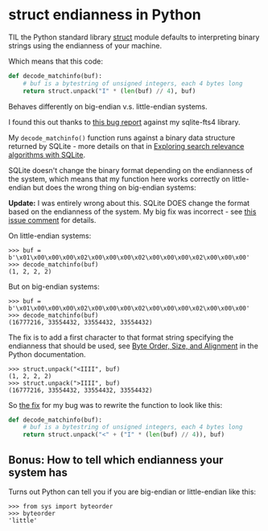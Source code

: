 # struct endianness in Python

TIL the Python standard library [struct](https://docs.python.org/3/library/struct.html) module defaults to interpreting binary strings using the endianness of your machine.

Which means that this code:

```python
def decode_matchinfo(buf): 
    # buf is a bytestring of unsigned integers, each 4 bytes long 
    return struct.unpack("I" * (len(buf) // 4), buf) 
```
Behaves differently on big-endian v.s. little-endian systems.

I found this out thanks to [this bug report](https://github.com/simonw/sqlite-fts4/issues/6) against my sqlite-fts4 library.

My `decode_matchinfo()` function runs against a binary data structure returned by SQLite - more details on that in [Exploring search relevance algorithms with SQLite](https://simonwillison.net/2019/Jan/7/exploring-search-relevance-algorithms-sqlite/).

SQLite doesn't change the binary format depending on the endianness of the system, which means that my function here works correctly on little-endian but does the wrong thing on big-endian systems:

**Update:** I was entirely wrong about this. SQLite DOES change the format based on the endianness of the system. My big fix was incorrect - see [this issue comment](https://github.com/simonw/sqlite-fts4/issues/6#issuecomment-1200053863) for details.

On little-endian systems:

```pycon
>>> buf = b'\x01\x00\x00\x00\x02\x00\x00\x00\x02\x00\x00\x00\x02\x00\x00\x00'
>>> decode_matchinfo(buf)
(1, 2, 2, 2)
```
But on big-endian systems:
```pycon
>>> buf = b'\x01\x00\x00\x00\x02\x00\x00\x00\x02\x00\x00\x00\x02\x00\x00\x00'
>>> decode_matchinfo(buf)
(16777216, 33554432, 33554432, 33554432)
```
The fix is to add a first character to that format string specifying the endianness that should be used, see [Byte Order, Size, and Alignment](https://docs.python.org/3/library/struct.html#struct-alignment) in the Python documentation.

```pycon
>>> struct.unpack("<IIII", buf)
(1, 2, 2, 2)
>>> struct.unpack(">IIII", buf)
(16777216, 33554432, 33554432, 33554432)
```
So [the fix](https://github.com/simonw/sqlite-fts4/commit/ed6ea76a727243e9b0bff4fe7cf7022fcd1ec834) for my bug was to rewrite the function to look like this:
```python
def decode_matchinfo(buf):
    # buf is a bytestring of unsigned integers, each 4 bytes long
    return struct.unpack("<" + ("I" * (len(buf) // 4)), buf)
```
## Bonus: How to tell which endianness your system has

Turns out Python can tell you if you are big-endian or little-endian like this:

```pycon
>>> from sys import byteorder
>>> byteorder
'little'
```
